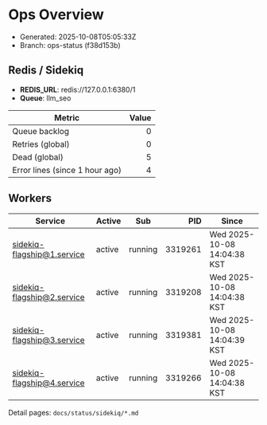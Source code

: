 # Ops Overview

- Generated: 2025-10-08T05:05:33Z
- Branch: ops-status (f38d153b)

## Redis / Sidekiq
- **REDIS_URL**: redis://127.0.0.1:6380/1
- **Queue**: llm_seo

| Metric | Value |
|---|---:|
| Queue backlog | 0 |
| Retries (global) | 0 |
| Dead (global) | 5 |
| Error lines (since 1 hour ago) | 4 |

## Workers
| Service | Active | Sub | PID | Since |
|---|---|---|---:|---|
| sidekiq-flagship@1.service | active | running | 3319261 | Wed 2025-10-08 14:04:38 KST |
| sidekiq-flagship@2.service | active | running | 3319208 | Wed 2025-10-08 14:04:38 KST |
| sidekiq-flagship@3.service | active | running | 3319381 | Wed 2025-10-08 14:04:39 KST |
| sidekiq-flagship@4.service | active | running | 3319266 | Wed 2025-10-08 14:04:38 KST |

Detail pages: `docs/status/sidekiq/*.md`
